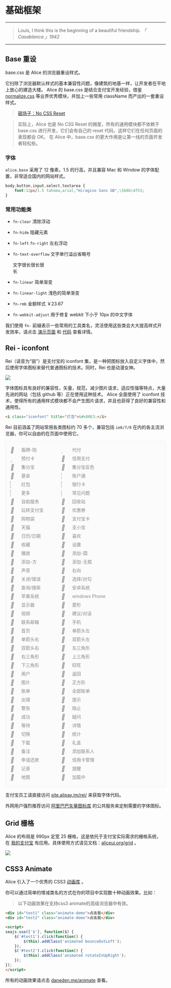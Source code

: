 # 基础框架

---

> Louis, I think this is the beginning of a beautiful friendship.
*「 Casablanca 」1942*

---

<link rel="stylesheet" href="http://assets.spmjs.org/alice/grid/1.0.0/grid.css" />
<link rel="stylesheet" href="http://assets.spmjs.org/alice/animate/1.0.0/animate.css" />

## Base 重设

base.css 是 Alice 的浏览器重设样式。

它扫除了浏览器默认样式的基本兼容性问题，像建筑的地基一样，让开发者在平地上放心的建造大楼。
Alice 的 base.css 是结合支付宝开发经验，借鉴 [normalize.css](http://necolas.github.com/normalize.css/) 等业界优秀模块，并加上一些常用 className 而产出的一套重设样式。

> [砸场子：No CSS Reset](http://snook.ca/archives/html_and_css/no_css_reset/)

> 实际上，Alice 也是 No CSS Reset 的拥趸，所有的通用模块都不依赖于 base.css 进行开发，它们会有自己的 reset 代码，这样它们在任何页面的表现都会 OK。
> 在 Alice 中，base.css 的更大作用是让第一线的页面开发者轻松些。

### 字体

`alice.base` 采用了 12 像素，1.5 的行高，并且兼容 Mac 和 Window 的字体配置，非常适合国内的网站样式。

```css
body,button,input,select,textarea {
    font:12px/1.5 tahoma,arial,"Hiragino Sans GB",\5b8b\4f53;
}
```

### 常用功能类

- `fn-clear` 清除浮动

- `fn-hide` 隐藏元素

- `fn-left` `fn-right` 左右浮动

- `fn-text-overflow` 文字单行溢出省略号

    <div class="fn-text-overflow" style="width:100px">文字很长很长很长</div>

- `fn-linear` 简单渐变

- `fn-linear-light` 浅色的简单渐变

- `fn-rmb` 金额样式 <span class="fn-rmb">￥23.67</span>

- `fn-webkit-adjust` 用于修复 webkit 下小于 10px 的中文字体

我们使用 `fn-` 前缀表示一些常用的工具类名，灵活使用这些类会大大提高样式开发效率，请点击 [演示页面](http://aliceui.org/base) 和 [代码](https://github.com/aliceui/base/blob/master/src/base.css) 查看详情。


## Rei - iconfont

Rei（读音为“丽”）是支付宝的 iconfont 集，是一种把图标放入自定义字体中，然后使用字体图标来替代普通图标的技术。同时，Rei 也是动漫女神。

![](https://i.alipayobjects.com/e/201303/2P2JVsHeCC.jpg)

字体图标具有良好的兼容性，矢量，规范，减少图片请求，适应性强等特点，大量先进的网站（包括 github 等）正在使用这种技术。
Alice 全面使用了 iconfont 技术，使得所有的通用样式模块都不会产生图片请求，并且也获得了良好的兼容性和通用性。

```html
<i class="iconfont" title="灯泡">&#x00E3;</i>
```

Rei 目前涵盖了网站常用各类图标约 70 多个，兼容包括 `ie6/7/8` 在内的各主流浏览器，你可以自由的在页面中使用它。

<style>
.iconset {
    padding: 15px;
    background: #FBFBFB;
    border: 1px solid #eee;
    border-radius: 4px;
}
.icon {
    display: inline-block;
    *display: inline;
    *zoom: 1;
    height: 22px;
    width: 156px;
    color: #888;
    font-size: 14px;
    line-height: 22px;
    margin-bottom: 5px;
}
.icon .iconfont {
    margin-right: 10px;
    font-size: 18px;
    width: 20px;
    display: inline-block;
    *display: inline;
    *zoom: 1;
    position: relative;
    top: 2px;
}
</style>

<!-- 这段代码用来获取下面的字体 HTML 集合
<script src="http://site.alipay.im/rei/js/data.js"></script>
<script>
var array = [],
    html = '';
array = array.concat(iconData['产品/品牌ICON']);
array = array.concat(iconData['通用ICON']);
array.forEach(function(item) {
    html += '<div class="icon"><i class="iconfont" title="' + item[0] +
               '">' + item[1] + '</i> ' + item[0] + '</div>\n';
});
console.log(html);
</script>

或者直接访问：

http://jsfiddle.net/FdE3c/show
-->

<div class="iconset fn-clear">
<div class="icon"><i class="iconfont" title="盾牌-阳">&#xF000;</i> 盾牌-阳</div>
<div class="icon"><i class="iconfont" title="代付">&#xF004;</i> 代付</div>
<div class="icon"><i class="iconfont" title="预付卡">&#xF005;</i> 预付卡</div>
<div class="icon"><i class="iconfont" title="信用支付">&#xF006;</i> 信用支付</div>
<div class="icon"><i class="iconfont" title="集分宝">&#xF007;</i> 集分宝</div>
<div class="icon"><i class="iconfont" title="集分宝反色">&#xF008;</i> 集分宝反色</div>
<div class="icon"><i class="iconfont" title="基金">&#xF009;</i> 基金</div>
<div class="icon"><i class="iconfont" title="账户通">&#xF00A;</i> 账户通</div>
<div class="icon"><i class="iconfont" title="红包">&#xF00B;</i> 红包</div>
<div class="icon"><i class="iconfont" title="银行卡">&#xF00C;</i> 银行卡</div>
<div class="icon"><i class="iconfont" title="更多">&#xF00D;</i> 更多</div>
<div class="icon"><i class="iconfont" title="常见问题">&#xF00E;</i> 常见问题</div>
<div class="icon"><i class="iconfont" title="自助服务">&#xF010;</i> 自助服务</div>
<div class="icon"><i class="iconfont" title="回收站">&#xF011;</i> 回收站</div>
<div class="icon"><i class="iconfont" title="玩转支付宝">&#xF012;</i> 玩转支付宝</div>
<div class="icon"><i class="iconfont" title="优惠劵">&#xF013;</i> 优惠劵</div>
<div class="icon"><i class="iconfont" title="购物袋">&#xF018;</i> 购物袋</div>
<div class="icon"><i class="iconfont" title="支付宝卡">&#xF019;</i> 支付宝卡</div>
<div class="icon"><i class="iconfont" title="天猫">&#xF01A;</i> 天猫</div>
<div class="icon"><i class="iconfont" title="支小宝">&#xF01B;</i> 支小宝</div>
<div class="icon"><i class="iconfont" title="日历/日期">&#xF01C;</i> 日历/日期</div>
<div class="icon"><i class="iconfont" title="喜欢">&#xF01D;</i> 喜欢</div>
<div class="icon"><i class="iconfont" title="收藏">&#xF01E;</i> 收藏</div>
<div class="icon"><i class="iconfont" title="设置">&#xF021;</i> 设置</div>
<div class="icon"><i class="iconfont" title="播放">&#xF022;</i> 播放</div>
<div class="icon"><i class="iconfont" title="添加-圆">&#xF023;</i> 添加-圆</div>
<div class="icon"><i class="iconfont" title="添加-方">&#xF024;</i> 添加-方</div>
<div class="icon"><i class="iconfont" title="添加-无框">&#xF025;</i> 添加-无框</div>
<div class="icon"><i class="iconfont" title="声音">&#xF026;</i> 声音</div>
<div class="icon"><i class="iconfont" title="右向">&#xF027;</i> 右向</div>
<div class="icon"><i class="iconfont" title="关闭/错误">&#xF028;</i> 关闭/错误</div>
<div class="icon"><i class="iconfont" title="选择/对勾">&#xF029;</i> 选择/对勾</div>
<div class="icon"><i class="iconfont" title="查询/搜索">&#xF02A;</i> 查询/搜索</div>
<div class="icon"><i class="iconfont" title="安卓系统">&#xF02B;</i> 安卓系统</div>
<div class="icon"><i class="iconfont" title="苹果系统">&#xF02C;</i> 苹果系统</div>
<div class="icon"><i class="iconfont" title="windows Phone">&#xF02D;</i> windows Phone</div>
<div class="icon"><i class="iconfont" title="显示器">&#xF02E;</i> 显示器</div>
<div class="icon"><i class="iconfont" title="菱形">&#xF02F;</i> 菱形</div>
<div class="icon"><i class="iconfont" title="视频">&#xF030;</i> 视频</div>
<div class="icon"><i class="iconfont" title="建议/对话">&#xF031;</i> 建议/对话</div>
<div class="icon"><i class="iconfont" title="联系邮箱">&#xF032;</i> 联系邮箱</div>
<div class="icon"><i class="iconfont" title="手机">&#xF033;</i> 手机</div>
<div class="icon"><i class="iconfont" title="首页">&#xF034;</i> 首页</div>
<div class="icon"><i class="iconfont" title="单箭头左">&#xF035;</i> 单箭头左</div>
<div class="icon"><i class="iconfont" title="单箭头右">&#xF036;</i> 单箭头右</div>
<div class="icon"><i class="iconfont" title="双箭头左">&#xF037;</i> 双箭头左</div>
<div class="icon"><i class="iconfont" title="双箭头右">&#xF038;</i> 双箭头右</div>
<div class="icon"><i class="iconfont" title="左三角形">&#xF039;</i> 左三角形</div>
<div class="icon"><i class="iconfont" title="右三角形">&#xF03A;</i> 右三角形</div>
<div class="icon"><i class="iconfont" title="上三角形">&#xF03B;</i> 上三角形</div>
<div class="icon"><i class="iconfont" title="下三角形">&#xF03C;</i> 下三角形</div>
<div class="icon"><i class="iconfont" title="旺旺">&#xF03D;</i> 旺旺</div>
<div class="icon"><i class="iconfont" title="用户">&#xF03E;</i> 用户</div>
<div class="icon"><i class="iconfont" title="返回">&#xF040;</i> 返回</div>
<div class="icon"><i class="iconfont" title="图片">&#xF041;</i> 图片</div>
<div class="icon"><i class="iconfont" title="正方形">&#xF042;</i> 正方形</div>
<div class="icon"><i class="iconfont" title="账单">&#xF043;</i> 账单</div>
<div class="icon"><i class="iconfont" title="全部账单">&#xF044;</i> 全部账单</div>
<div class="icon"><i class="iconfont" title="出错">&#xF045;</i> 出错</div>
<div class="icon"><i class="iconfont" title="提示">&#xF046;</i> 提示</div>
<div class="icon"><i class="iconfont" title="警告">&#xF047;</i> 警告</div>
<div class="icon"><i class="iconfont" title="阻止">&#xF048;</i> 阻止</div>
<div class="icon"><i class="iconfont" title="成功">&#xF049;</i> 成功</div>
<div class="icon"><i class="iconfont" title="疑问">&#xF04A;</i> 疑问</div>
<div class="icon"><i class="iconfont" title="等待">&#xF04B;</i> 等待</div>
<div class="icon"><i class="iconfont" title="详情">&#xF04C;</i> 详情</div>
<div class="icon"><i class="iconfont" title="切换">&#xF04D;</i> 切换</div>
<div class="icon"><i class="iconfont" title="统计">&#xF04E;</i> 统计</div>
<div class="icon"><i class="iconfont" title="下载">&#xF04F;</i> 下载</div>
<div class="icon"><i class="iconfont" title="礼盒">&#xF050;</i> 礼盒</div>
<div class="icon"><i class="iconfont" title="备注">&#xF051;</i> 备注</div>
<div class="icon"><i class="iconfont" title="添加联系人">&#xF052;</i> 添加联系人</div>
<div class="icon"><i class="iconfont" title="申请还款">&#xF053;</i> 申请还款</div>
<div class="icon"><i class="iconfont" title="信用卡管理">&#xF054;</i> 信用卡管理</div>
<div class="icon"><i class="iconfont" title="记录">&#xF055;</i> 记录</div>
<div class="icon"><i class="iconfont" title="提醒">&#xF056;</i> 提醒</div>
<div class="icon"><i class="iconfont" title="地图">&#xF057;</i> 地图</div>
<div class="icon"><i class="iconfont" title="加载中">&#xF058;</i> 加载中</div>
</div>

支付宝员工请直接访问 [site.alipay.im/rei/](http://site.alipay.im/rei/) 来获取字体代码。

外网用户强烈推荐访问 [阿里巴巴矢量图标库](http://iconfont.cn) 的公共服务来定制需要的字体图标。

## Grid 栅格

Alice 的布局是 990px 定宽 25 栅格，这是依托于支付宝实际需求的栅格系统，
在 [我的支付宝](https://my.alipay.com/) 有应用。具体使用方式请见文档：[aliceui.org/grid](http://aliceui.org/grid) 。

![](https://i.alipayobjects.com/e/201303/2KLao4hPu8.png)


## CSS3 Animate

Alice 引入了一个优秀的 CSS3 [动画库](http://aliceui.org/animate) 。

你可以通过简单的增减类名的方式在你的项目中实现数十种动画效果。比如：

> 以下动画效果在支持css3 animate的高级浏览器中有效。

<style>
.animate-demo {
    width: 80px;
    height: 80px;
    background: #42B8F7;
    line-height: 80px;
    text-align: center;
    color: #fff;
    display: inline-block;
}
#test2 {
    background: #5FC161;
}
</style>

````html
<div id="test1" class="animate-demo">点击我</div>
<div id="test2" class="animate-demo">点击我</div>

<script>
seajs.use(['$'], function($) {
    $('#test1').click(function() {
        $(this).addClass('animated bounceOutLeft');
    });
    $('#test2').click(function() {
        $(this).addClass('animated rotateInUpRight');
    });
});
</script>
````

所有的动画效果请点击 [daneden.me/animate](http://daneden.me/animate/) 查看。
